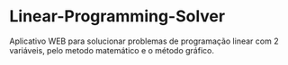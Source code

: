 # Linear-Programming-Solver
Aplicativo WEB para solucionar problemas de programação linear com 2 variáveis, pelo metodo matemático e o método gráfico.
